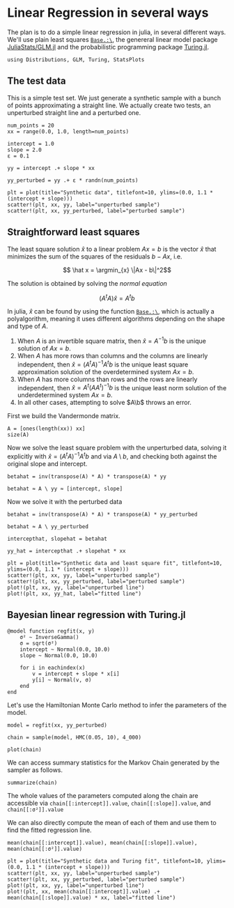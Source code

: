 # Linear Regression in several ways

The plan is to do a simple linear regression in julia, in several different ways. We'll use plain least squares [`Base.:\`](https://docs.julialang.org/en/v1/stdlib/LinearAlgebra/#Base.:\\-Tuple{AbstractMatrix,%20AbstractVecOrMat}), the genereral linear model package [JuliaStats/GLM.jl](https://juliastats.org/GLM.jl/stable/) and the probabilistic programming package [Turing.jl](https://turing.ml/stable/).

```@example linear_reg
using Distributions, GLM, Turing, StatsPlots
```

## The test data

This is a simple test set. We just generate a synthetic sample with a bunch of points approximating a straight line. We actually create two tests, an unperturbed straight line and a perturbed one.

```@example linear_reg
num_points = 20
xx = range(0.0, 1.0, length=num_points)

intercept = 1.0
slope = 2.0
ε = 0.1

yy = intercept .+ slope * xx

yy_perturbed = yy .+ ε * randn(num_points)

plt = plot(title="Synthetic data", titlefont=10, ylims=(0.0, 1.1 * (intercept + slope)))
scatter!(plt, xx, yy, label="unperturbed sample")
scatter!(plt, xx, yy_perturbed, label="perturbed sample")
```

## Straightforward least squares

The least square solution $\hat x$ to a linear problem $Ax = b$ is the vector $\hat x$ that minimizes the sum of the squares of the residuals $b - Ax$, i.e.
```math
    \hat x = \argmin_{x} \|Ax - b\|^2
```
The solution is obtained by solving the *normal equation*
```math
    (A^t A)\hat x = A^t b
```

In julia, $\hat x$ can be found by using the function [`Base.:\`](https://docs.julialang.org/en/v1/stdlib/LinearAlgebra/#Base.:\\-Tuple{AbstractMatrix,%20AbstractVecOrMat}), which is actually a polyalgorithm, meaning it uses different algorithms depending on the shape and type of $A$. 

1. When $A$ is an invertible square matrix, then $\hat x = A^{-1}b$ is the unique solution of $Ax = b$.
2. When $A$ has more rows than columns and the columns are linearly independent, then $\hat x = (A^tA)^{-1}A^tb$ is the unique least square approximation solution of the overdetermined system $Ax = b$.
3. When $A$ has more columns than rows and the rows are linearly independent, then $\hat x = A^t(AA^t)^{-1}b$ is the unique least norm solution of the underdetermined system $Ax = b$.
4. In all other cases, attempting to solve $A\b$ throws an error.

First we build the Vandermonde matrix.

```@example linear_reg
A = [ones(length(xx)) xx]
size(A)
```

Now we solve the least square problem with the unperturbed data, solving it explicitly with $\hat x = (A^tA)^{-1}A^tb$ and via $A \setminus b$, and checking both against the original slope and intercept.

```@example linear_reg
betahat = inv(transpose(A) * A) * transpose(A) * yy

betahat ≈ A \ yy ≈ [intercept, slope]
```

Now we solve it with the perturbed data

```@example linear_reg
betahat = inv(transpose(A) * A) * transpose(A) * yy_perturbed

betahat ≈ A \ yy_perturbed
```

```@example linear_reg
intercepthat, slopehat = betahat
```

```@example linear_reg
yy_hat = intercepthat .+ slopehat * xx 
```

```@example linear_reg
plt = plot(title="Synthetic data and least square fit", titlefont=10, ylims=(0.0, 1.1 * (intercept + slope)))
scatter!(plt, xx, yy, label="unperturbed sample")
scatter!(plt, xx, yy_perturbed, label="perturbed sample")
plot!(plt, xx, yy, label="unperturbed line")
plot!(plt, xx, yy_hat, label="fitted line")
```

## Bayesian linear regression with Turing.jl

```@example linear_reg
@model function regfit(x, y)
    σ² ~ InverseGamma()
    σ = sqrt(σ²)
    intercept ~ Normal(0.0, 10.0)
    slope ~ Normal(0.0, 10.0)

    for i in eachindex(x)
        v = intercept + slope * x[i]
        y[i] ~ Normal(v, σ)
    end
end
```

Let's use the Hamiltonian Monte Carlo method to infer the parameters of the model.

```@example linear_reg
model = regfit(xx, yy_perturbed)

chain = sample(model, HMC(0.05, 10), 4_000)

plot(chain)
```

We can access summary statistics for the Markov Chain generated by the sampler as follows.

```@example linear_reg
summarize(chain)
```

The whole values of the parameters computed along the chain are accessible via `chain[[:intercept]].value`, `chain[[:slope]].value`, and `chain[[:σ²]].value`

We can also directly compute the mean of each of them and use them to find the fitted regression line.

```@example linear_reg
mean(chain[[:intercept]].value), mean(chain[[:slope]].value), mean(chain[[:σ²]].value)
```

```@example linear_reg
plt = plot(title="Synthetic data and Turing fit", titlefont=10, ylims=(0.0, 1.1 * (intercept + slope)))
scatter!(plt, xx, yy, label="unperturbed sample")
scatter!(plt, xx, yy_perturbed, label="perturbed sample")
plot!(plt, xx, yy, label="unperturbed line")
plot!(plt, xx, mean(chain[[:intercept]].value) .+ mean(chain[[:slope]].value) * xx, label="fitted line")
```
